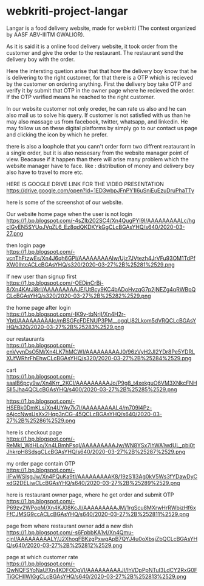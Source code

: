 # webkriti-project-langar
Langar is a food delivery website, made for webkriti (The contest organized by AASF ABV-IIITM GWALIOR).

As it is said it is a online food delivery website, it took order from the customer and give the order to the restaurant. The restaurant send the delivery boy with the order.

Here the intersting quetion arise that that how the delivery boy know that he is delivering to the right customer, for that there is a OTP 
which is recieved by the customer on ordering anything. First the delivery boy take OTP and verify it by submit that OTP in the owner page where he recieved the order. If the OTP varified means he reached to the right customer.

In our website customer not only oreder, he can rate us also and he can also mail us to solve his query.
If customer is not satisfied with us than he may also massage us from facebook, twitter, whatsapp, and linkedin. He may follow us on these digital platforms by simply go to our contact us page and clicking the icon by which he prefer.

there is also a loophole that you cann't order form two diffrent reataurant in a single order, but it is also nessesary from the website manager point of view. Beacause if it happen than there will arise many problem which the website manager have to face. like : distribution of money and delivery boy also have to travel to more etc.

HERE IS GOOGLE DRIVE LINK FOR THE VIDEO PRESENTATION
https://drive.google.com/open?id=1ED3wbpJFnPY1I6uSniEuEzuDruPhaTTy


here is some of the screenshot of our website.

Our website home page when the user is not login               
https://1.bp.blogspot.com/-4sZIb202SC4/Xn4QugPYI9I/AAAAAAAAALc/hgcIGyEN5SYUoJVqZL6_Ez8qdQKDKYkGgCLcBGAsYHQ/s640/2020-03-27.png

then login page         
https://1.bp.blogspot.com/-vcnThFtzwEs/Xn4J6qh6GPI/AAAAAAAAAIw/Ujz7JVtezh4JrVFu93OM1TdPfXW0IhtcACLcBGAsYHQ/s320/2020-03-27%2B%25281%2529.png

If new user than signup first        
https://1.bp.blogspot.com/-OEDinCrBi-8/Xn4KAtJi8rI/AAAAAAAAAJE/UtBcy9KC4bADoHvzqG7p2jNEZg4qRWBpQCLcBGAsYHQ/s320/2020-03-27%2B%25282%2529.png

the home page after login         
https://1.bp.blogspot.com/-IK9v-tbNrjI/Xn4H2r-YbtI/AAAAAAAAAIc/mBSGFcFDENUP3PM__ogqLl82Lkom5dVRQCLcBGAsYHQ/s320/2020-03-27%2B%25283%2529.png

our restaurants       
https://1.bp.blogspot.com/-enVyynDsO5M/Xn4LK7hMCWI/AAAAAAAAAJ0/96zVyH2JI2YDr8Pe5YDRLXUfWRhrFhEhwCLcBGAsYHQ/s320/2020-03-27%2B%25284%2529.png

cart      
https://1.bp.blogspot.com/-saalB6pcy9w/Xn4Krr_2KCI/AAAAAAAAAJo/P9g8_t4xekguO6VM3XNkcFNHSIl5Jha4QCLcBGAsYHQ/s400/2020-03-27%2B%25285%2529.png

https://1.bp.blogspot.com/-HSEBk0DmKLs/Xn4UYAy7k7I/AAAAAAAAAL4/m709l4Pz-oAjccNwsUsXx2Hqp3nCG-45QCLcBGAsYHQ/s640/2020-03-27%2B%25286%2529.png

here is checkout page      
https://1.bp.blogspot.com/-ReMkI_WdHLo/Xn4LBmhPsqI/AAAAAAAAAJw/WN8YSx7lhWA1wdUL_pbi0tJhkrpH8SdsgCLcBGAsYHQ/s640/2020-03-27%2B%25287%2529.png

my order page contain OTP    
https://1.bp.blogspot.com/-iIFwWSIsgJw/Xn4PQuKa9tI/AAAAAAAAAK8/19zS1I3Ag0kV5Ws3fYDawDyCxdG2DELiwCLcBGAsYHQ/s640/2020-03-27%2B%25289%2529.png


here is restaurant owner page, where he get order and submit OTP                                                                                 
https://1.bp.blogspot.com/-P69zv2WPopM/Xn4KJ08KcJI/AAAAAAAAAJM/1rgScu8MXrwHrRWbizHf6xFfCJMSG9ccACLcBGAsYHQ/s640/2020-03-27%2B%252811%2529.png

page from where restaurant owner add a new dish                                                                                           
https://1.bp.blogspot.com/-s6FpbbKA1vI/Xn4Qmu-cjnI/AAAAAAAAALY/J2XhoqFBKzgPxwgApB7QYJ4u0oXbsjZbQCLcBGAsYHQ/s640/2020-03-27%2B%252812%2529.png

page at which customer rate                                                                                                                    
https://1.bp.blogspot.com/-QwNQFSYoNaU/Xn4KDFODgVI/AAAAAAAAAJI/lhVDpPpNTuI3LdCY2RxG0FTiGCHlIWlGgCLcBGAsYHQ/s640/2020-03-27%2B%252813%2529.png
